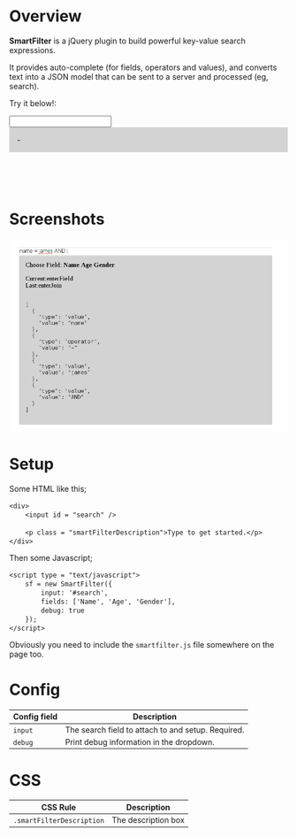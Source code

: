 <style>
table {
	width: 100%;
}

.smartFilterInput {
	width: 100%;
}

.smartFilterKeyword {
	font-weight: bold;
}

div.smartFilterDescription {
	background-color: lightgray;
	padding: 1em;
	z-index: 2;
}

.inputUnfocus {
	display: none;
}

.inputFocus {
	position: absolute;
	display: block;
	width: 100%;
}

</style>

# Overview 

**SmartFilter** is a jQuery plugin to build powerful key-value search expressions.

It provides auto-complete (for fields, operators and values), and converts text 
into a JSON model that can be sent to a server and processed (eg, search).

<div>

<p>Try it below!: </p>

<input id = "exampleSearch" />
<div class = "smartFilterDescription">-</div>
</div>

<script
  src="https://code.jquery.com/jquery-3.1.1.js"
    integrity="sha256-16cdPddA6VdVInumRGo6IbivbERE8p7CQR3HzTBuELA="
	  crossorigin="anonymous"></script>

<script type = "text/javascript" src = "https://cdn.rawgit.com/jamesread/smartfilter/79d3f4326a5812e7648692fe118942f02926e804/js/smartfilter.js"></script>

<script type = "text/javascript">

window.sf = new SmartFilter({
	input: '#exampleSearch',
	fields: ['Name', 'Age', 'Gender']
}); 

</script>

<br /><br /><br />

# Screenshots

![smart filter screenshot](images/screenshot1.png "smart filter screenshot")


# Setup
	
Some HTML like this; 

	<div> 
		<input id = "search" />

		<p class = "smartFilterDescription">Type to get started.</p>
	</div>

Then some Javascript;

	<script type = "text/javascript">
		sf = new SmartFilter({	
			input: '#search',
			fields: ['Name', 'Age', 'Gender'],
			debug: true
		});
	</script>

Obviously you need to include the ``smartfilter.js`` file somewhere on the page too.


# Config

| Config field | Description                                                   |
|--------------|---------------------------------------------------------------|
| ``input``    | The search field to attach to and setup. Required.            |
| ``debug``    | Print debug information in the dropdown.

# CSS

| CSS Rule     | Description                                                   |
|--------------|---------------------------------------------------------------|
| ``.smartFilterDescription``    | The description box                         |


